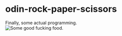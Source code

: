 # odin-rock-paper-scissors

Finally, some actual programming. \
![Some good fucking food.](https://media1.tenor.com/m/RFaO4txfxEIAAAAC/gordon-ramsey-food.gif)